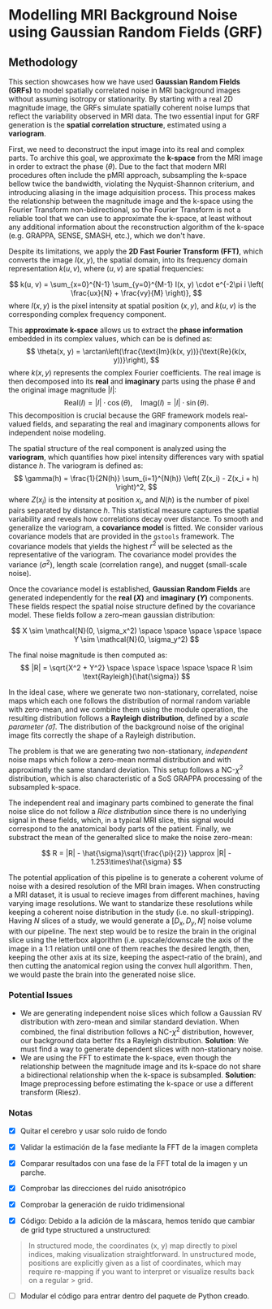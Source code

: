 # Modelling MRI Background Noise using Gaussian Random Fields (GRF)

## Methodology

This section showcases how we have used **Gaussian Random Fields (GRFs)** to model spatially correlated noise in MRI background images without assuming isotropy or stationarity. By starting with a real 2D magnitude image, the GRFs simulate spatially coherent noise lumps that reflect the variability observed in MRI data. The two essential input for GRF generation is the **spatial correlation structure**, estimated using a **variogram**.

First, we need to deconstruct the input image into its real and complex parts. To archive this goal, we approximate the **k-space** from the MRI image in order to extract the phase ($\theta$). Due to the fact that modern MRI procedures often include the pMRI approach, subsampling the k-space bellow twice the bandwidth, violating the Nyquist-Shannon criterium, and introducing aliasing in the image adquisition process. This process makes the relationship between the magnitude image and the k-space using the Fourier Transform non-bidirectional, so the Fourier Transform is not a reliable tool that we can use to approximate the k-space, at least without any additional information about the reconstruction algorithm of the k-space (e.g. GRAPPA, SENSE, SMASH, etc.), which we don't have.


Despite its limitations, we apply the **2D Fast Fourier Transform (FFT)**, which converts the image $I(x, y)$, the spatial domain, into its frequency domain representation $k(u, v)$, where $(u, v)$ are spatial frequencies:

$$
k(u, v) = \sum_{x=0}^{N-1} \sum_{y=0}^{M-1} I(x, y) \cdot e^{-2\pi i \left( \frac{ux}{N} + \frac{vy}{M} \right)},
$$
where $I(x, y)$ is the pixel intensity at spatial position $(x, y)$, and $k(u, v)$ is the corresponding complex frequency component.

This **approximate k-space** allows us to extract the **phase information** embedded in its complex values, which can be is defined as:  
$$
\theta(x, y) = \arctan\left(\frac{\text{Im}(k(x, y))}{\text{Re}(k(x, y))}\right),
$$
where $k(x, y)$ represents the complex Fourier coefficients. The real image is then decomposed into its **real** and **imaginary** parts using the phase $\theta$ and the original image magnitude $|I|$:  
$$
\text{Real}(I) = |I| \cdot \cos(\theta), \quad \text{Imag}(I) = |I| \cdot \sin(\theta).
$$
This decomposition is crucial because the GRF framework models real-valued fields, and separating the real and imaginary components allows for independent noise modeling.

The spatial structure of the real component is analyzed using the **variogram**, which quantifies how pixel intensity differences vary with spatial distance $h$. The variogram is defined as:  
$$
\gamma(h) = \frac{1}{2N(h)} \sum_{i=1}^{N(h)} \left( Z(x_i) - Z(x_i + h) \right)^2,
$$
where $Z(x_i)$ is the intensity at position $x_i$, and $N(h)$ is the number of pixel pairs separated by distance $h$. This statistical measure captures the spatial variability and reveals how correlations decay over distance. To smooth and generalize the variogram, a **covariance model** is fitted. We consider various covariance models that are provided in the `gstools` framework. The covariance models that yields the highest $r^2$ will be selected as the representative of the variogram. The covariance model provides the variance ($\sigma^2$), length scale (correlation range), and nugget (small-scale noise).

Once the covariance model is established, **Gaussian Random Fields** are generated independently for the **real ($X$)** and **imaginary ($Y$)** components. These fields respect the spatial noise structure defined by the covariance model. These fields follow a zero-mean gaussian distribution:

$$
X \sim \mathcal{N}(0, \sigma_x^2) 
\space \space \space \space \space 
Y \sim \mathcal{N}(0, \sigma_y^2)
$$

The final noise magnitude is then computed as:  
$$
|R| = \sqrt{X^2 + Y^2}
\space \space \space \space \space 
R \sim \text{Rayleigh}(\hat{\sigma})
$$

In the ideal case, where we generate two non-stationary, correlated, noise maps which each one follows the distribution of normal random variable with zero-mean, and we combine them using the module operation, the resulting distribution follows a **Rayleigh distribution**, defined by a *scale parameter ($\hat{\sigma}$)*. The distribution of the background noise of the original image fits correctly the shape of a Rayleigh distribution.

The problem is that we are generating two non-stationary, *independent* noise maps which follow a zero-mean normal distribution and with approximatly the same standard deviation. This setup follows a NC-$\chi^2$ distribution, which is also characteristic of a SoS GRAPPA processing of the subsampled k-space. 

The independent real and imaginary parts combined to generate the final noise slice do not follow a *Rice distribution* since there is no underlying signal in these fields, which, in a typical MRI slice, this signal would correspond to the anatomical body parts of the patient. Finally, we substract the mean of the generalted slice to make the noise zero-mean:

$$
R = |R| - \hat{\sigma}\sqrt{\frac{\pi}{2}} \approx |R| - 1.253\times\hat{\sigma}
$$

The potential application of this pipeline is to generate a coherent volume of noise with a desired resolution of the MRI brain images. When constructing a MRI dataset, it is usual to recieve images from different machines, having varying image resolutions. We want to standarize these resolutions while keeping a coherent noise distribution in the study (i.e. no skull-stripping). Having $N$ slices of a study, we would generate a $[D_x, D_y, N]$ noise volume with our pipeline. The next step would be to resize the brain in the original slice using the letterbox algorithm (i.e. upscale/downscale the axis of the image in a 1:1 relation until one of them reaches the desired length, then, keeping the other axis at its size, keeping the aspect-ratio of the brain), and then cutting the anatomical region using the convex hull algorithm. Then, we would paste the brain into the generated noise slice.



### Potential Issues

- We are generating independent noise slices which follow a Gaussian RV distribution with zero-mean and similar standard deviation. When combined, the final distribution follows a NC-$\chi^2$ distribution, however, our background data better fits a Rayleigh distribution. **Solution**: We must find a way to generate dependent slices with non-stationary noise.
- We are using the FFT to estimate the k-space, even though the relationship between the magnitude image and its k-space do not share a bidirectional relationship when the k-space is subsampled. **Solution**: Image preprocessing before estimating the k-space or use a different transform (Riesz).

### Notas

- [X] Quitar el cerebro y usar solo ruido de fondo
- [X] Validar la estimación de la fase mediante la FFT de la imagen completa
- [X] Comparar resultados con una fase de la FFT total de la imagen y un parche.
- [X] Comprobar las direcciones del ruido anisotrópico
- [X] Comprobar la generación de ruido tridimensional

- [X] Código: Debido a la adición de la máscara, hemos tenido que cambiar de grid type structured a unstructured:

> In structured mode, the coordinates (x, y) map directly to pixel indices, making visualization straightforward.
> In unstructured mode, positions are explicitly given as a list of coordinates, which may require re-mapping if you want to interpret or visualize results back on a regular > grid.

- [ ] Modular el código para entrar dentro del paquete de Python creado.
